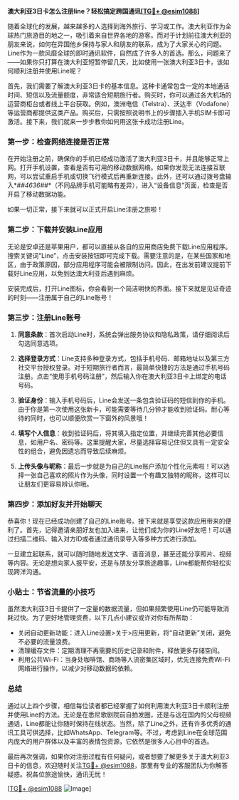 **澳大利亚3日卡怎么注册line？轻松搞定跨国通讯[[TG💪+ @esim1088](https://t.me/s/esim1088)]**

随着全球化的发展，越来越多的人选择到海外旅行、学习或工作。澳大利亚作为全球热门旅游目的地之一，吸引着来自世界各地的游客。而对于计划前往澳大利亚的朋友来说，如何在异国他乡保持与家人和朋友的联系，成为了大家关心的问题。Line作为一款风靡全球的即时通讯软件，自然成了许多人的首选。那么，问题来了——如果你只打算在澳大利亚短暂停留几天，比如使用一张澳大利亚3日卡，该如何顺利注册并使用Line呢？

首先，我们需要了解澳大利亚3日卡的基本信息。这种卡通常包含一定的本地通话时间、短信以及流量额度，非常适合短期旅行者。购买时，你可以通过各大机场的运营商柜台或者线上平台获取。例如，澳洲电信（Telstra）、沃达丰（Vodafone）等运营商都提供这类产品。购买后，只需按照说明书上的步骤插入手机SIM卡即可激活。接下来，我们就来一步步教你如何用这张卡成功注册Line。

### 第一步：检查网络连接是否正常

在开始注册之前，确保你的手机已经成功激活了澳大利亚3日卡，并且能够正常上网。打开手机设置，查看是否有可用的移动数据网络。如果你发现无法连接互联网，可以尝试重启手机或切换飞行模式后再重新连接。此外，还可以通过拨号盘输入*#*#4636#*#*（不同品牌手机可能略有差异），进入“设备信息”页面，检查是否开启了移动数据功能。

如果一切正常，接下来就可以正式开启Line注册之旅啦！

### 第二步：下载并安装Line应用

无论是安卓还是苹果用户，都可以直接从各自的应用商店免费下载Line应用程序。搜索关键词“Line”，点击安装按钮即可完成下载。需要注意的是，在某些国家和地区，由于政策原因，部分应用程序可能会被限制访问。因此，在出发前建议提前下载好Line应用，以免到达澳大利亚后遇到麻烦。

安装完成后，打开Line图标，你会看到一个简洁明快的界面。接下来就是见证奇迹的时刻——注册属于自己的Line账号！

### 第三步：注册Line账号

1. **同意条款**：首次启动Line时，系统会弹出服务协议和隐私政策，请仔细阅读后勾选同意选项。
   
2. **选择登录方式**：Line支持多种登录方式，包括手机号码、邮箱地址以及第三方社交平台授权登录。对于短期旅行者而言，最简单快捷的方法是通过手机号码注册。点击“使用手机号码注册”，然后输入你在澳大利亚3日卡上绑定的电话号码。

3. **验证身份**：输入手机号码后，Line会发送一条包含验证码的短信到你的手机。由于你是第一次使用这张新卡，可能需要等待几分钟才能收到验证码。耐心等待的同时，也可以顺便欣赏一下窗外的风景哦！

4. **填写个人信息**：收到验证码后，将其填入指定位置，并继续完善其他必要信息，如用户名、密码等。这里提醒大家，尽量选择容易记住但又具有一定安全性的组合，避免因遗忘而导致后续麻烦。

5. **上传头像与昵称**：最后一步就是为自己的Line账户添加个性化元素啦！可以选择一张自己喜欢的照片作为头像，同时设置一个有趣又独特的昵称，这样可以让朋友们更容易辨认你哦。

### 第四步：添加好友并开始聊天

恭喜你！现在已经成功创建了自己的Line账号。接下来就是享受这款应用带来的便利了。首先，记得邀请亲朋好友也加入进来，让他们成为你的Line好友吧！可以通过扫描二维码、输入对方ID或者通过通讯录导入等多种方式进行添加。

一旦建立起联系，就可以随时随地发送文字、语音消息，甚至还能分享照片、视频等内容。无论是想向家人报平安，还是与朋友分享旅途趣事，Line都能帮你轻松实现跨洋沟通。

### 小贴士：节省流量的小技巧

虽然澳大利亚3日卡提供了一定量的数据流量，但如果频繁使用Line仍可能导致消耗过快。为了更好地管理资费，以下几点小建议或许对你有所帮助：

- 关闭自动更新功能：进入Line设置>关于>应用更新，将“自动更新”关闭，避免不必要的流量浪费。
- 清理缓存文件：定期清理不再需要的历史记录和附件，释放更多存储空间。
- 利用公共Wi-Fi：当身处咖啡馆、商场等人流密集区域时，优先连接免费Wi-Fi网络进行操作，以减少对移动数据的依赖。

### 总结

通过以上四个步骤，相信每位读者都已经掌握了如何利用澳大利亚3日卡顺利注册并使用Line的方法。无论是在悉尼歌剧院前自拍发圈，还是与远在国内的父母视频通话，Line都能让你随时保持在线状态。当然，除了Line之外，还有许多优秀的通讯工具可供选择，比如WhatsApp、Telegram等。不过，考虑到Line在全球范围内庞大的用户群体以及丰富的表情包资源，它依然是很多人心目中的首选。

最后再次强调，如果你对注册过程有任何疑问，或者想要了解更多关于澳大利亚3日卡的信息，欢迎随时关注[TG💪+ @esim1088](https://t.me/s/esim1088)，那里有专业的客服团队为你解答疑惑。祝各位旅途愉快，通讯无忧！

[[TG💪+ @esim1088](https://t.me/s/esim1088) ![Image](https://i.postimg.cc/4NQfJmqS/Snipaste-2025-05-13-00-14-12.png)]
